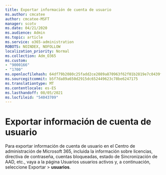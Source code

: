 ```yaml
---
title: Exportar información de cuenta de usuario
ms.author: cmcatee
author: cmcatee-MSFT
manager: scotv
ms.date: 04/21/2020
ms.audience: Admin
ms.topic: article
ms.service: o365-administration
ROBOTS: NOINDEX, NOFOLLOW
localization_priority: Normal
ms.collection: Adm_O365
ms.custom:
- "9000166"
- "1700"
ms.openlocfilehash: 64df79b2080c25fadd2ce2089a870963f62f01b2819e7c0439fe6d378fa7d048
ms.sourcegitcommit: b5f7da89a650d2915dc652449623c78be6247175
ms.translationtype: MT
ms.contentlocale: es-ES
ms.lasthandoff: 08/05/2021
ms.locfileid: "54043709"
---
```

# <a name="export-user-account-information"></a>Exportar información de cuenta de usuario

Para exportar información de cuenta de usuario en el Centro de administración de Microsoft 365, incluida la información sobre licencias, directiva de contraseña, cuentas bloqueadas, estado de Sincronización de AAD, etc., vaya a la página Usuarios usuarios activos y, a continuación, seleccione Exportar  >  [](https://go.microsoft.com/fwlink/p/?linkid=834822) **usuarios**.
